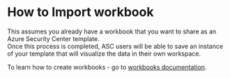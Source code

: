 # How to Import  workbook

This assumes you already have a workbook that you want to share as an Azure Security Center template.<br/>
Once this process is completed, ASC users will be able to save an instance of your template that will visualize the data in their own workspace. 

To learn how to create workbooks - go to [workbooks documentation](https://docs.microsoft.com/en-us/azure/azure-monitor/app/usage-workbooks).


